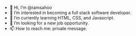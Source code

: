 - 👋 Hi, I’m @ramsahoo
- 👀 I’m interested in becoming a full stack software  developer.
- 🌱 I’m currently learning HTML, CSS, and Javascript.
- 💞️ I’m looking for a new job opportunity.
- 📫 How to reach me: private message.

<!---
ramsahoo/ramsahoo is a ✨ special ✨ repository because its `README.md` (this file) appears on your GitHub profile.
You can click the Preview link to take a look at your changes.
--->
